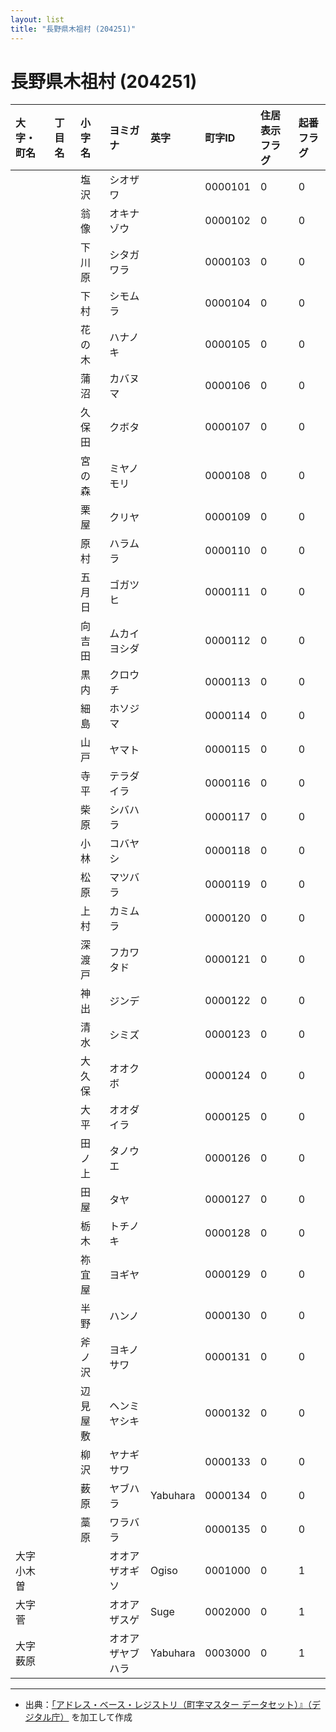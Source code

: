 ```yaml
---
layout: list
title: "長野県木祖村 (204251)"
---
```


# 長野県木祖村 (204251)

| 大字・町名 | 丁目名 | 小字名 | ヨミガナ | 英字 | 町字ID | 住居表示フラグ | 起番フラグ |
|:---|:---|:---|:---|:---|:---|:---|:---|
|  |  | 塩沢 | シオザワ |  | 0000101 | 0 | 0 |
|  |  | 翁像 | オキナゾウ |  | 0000102 | 0 | 0 |
|  |  | 下川原 | シタガワラ |  | 0000103 | 0 | 0 |
|  |  | 下村 | シモムラ |  | 0000104 | 0 | 0 |
|  |  | 花の木 | ハナノキ |  | 0000105 | 0 | 0 |
|  |  | 蒲沼 | カバヌマ |  | 0000106 | 0 | 0 |
|  |  | 久保田 | クボタ |  | 0000107 | 0 | 0 |
|  |  | 宮の森 | ミヤノモリ |  | 0000108 | 0 | 0 |
|  |  | 栗屋 | クリヤ |  | 0000109 | 0 | 0 |
|  |  | 原村 | ハラムラ |  | 0000110 | 0 | 0 |
|  |  | 五月日 | ゴガツヒ |  | 0000111 | 0 | 0 |
|  |  | 向吉田 | ムカイヨシダ |  | 0000112 | 0 | 0 |
|  |  | 黒内 | クロウチ |  | 0000113 | 0 | 0 |
|  |  | 細島 | ホソジマ |  | 0000114 | 0 | 0 |
|  |  | 山戸 | ヤマト |  | 0000115 | 0 | 0 |
|  |  | 寺平 | テラダイラ |  | 0000116 | 0 | 0 |
|  |  | 柴原 | シバハラ |  | 0000117 | 0 | 0 |
|  |  | 小林 | コバヤシ |  | 0000118 | 0 | 0 |
|  |  | 松原 | マツバラ |  | 0000119 | 0 | 0 |
|  |  | 上村 | カミムラ |  | 0000120 | 0 | 0 |
|  |  | 深渡戸 | フカワタド |  | 0000121 | 0 | 0 |
|  |  | 神出 | ジンデ |  | 0000122 | 0 | 0 |
|  |  | 清水 | シミズ |  | 0000123 | 0 | 0 |
|  |  | 大久保 | オオクボ |  | 0000124 | 0 | 0 |
|  |  | 大平 | オオダイラ |  | 0000125 | 0 | 0 |
|  |  | 田ノ上 | タノウエ |  | 0000126 | 0 | 0 |
|  |  | 田屋 | タヤ |  | 0000127 | 0 | 0 |
|  |  | 栃木 | トチノキ |  | 0000128 | 0 | 0 |
|  |  | 祢宜屋 | ヨギヤ |  | 0000129 | 0 | 0 |
|  |  | 半野 | ハンノ |  | 0000130 | 0 | 0 |
|  |  | 斧ノ沢 | ヨキノサワ |  | 0000131 | 0 | 0 |
|  |  | 辺見屋敷 | ヘンミヤシキ |  | 0000132 | 0 | 0 |
|  |  | 柳沢 | ヤナギサワ |  | 0000133 | 0 | 0 |
|  |  | 薮原 | ヤブハラ | Yabuhara | 0000134 | 0 | 0 |
|  |  | 藁原 | ワラバラ |  | 0000135 | 0 | 0 |
| 大字小木曽 |  |  | オオアザオギソ | Ogiso | 0001000 | 0 | 1 |
| 大字菅 |  |  | オオアザスゲ | Suge | 0002000 | 0 | 1 |
| 大字薮原 |  |  | オオアザヤブハラ | Yabuhara | 0003000 | 0 | 1 |

---

- 出典：[「アドレス・ベース・レジストリ（町字マスター データセット）』（デジタル庁）](https://www.digital.go.jp/policies/base_registry_address/) を加工して作成